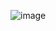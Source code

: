![image](https://github.com/Aditya41150/project-nexus/assets/117996501/6de72ebe-0ad8-4bf4-8509-92aa6c4e8f60)
